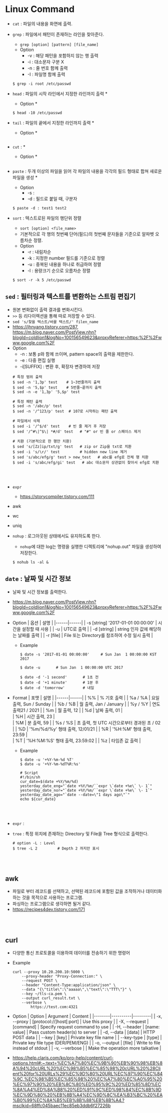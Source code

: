 # Linux Command
* ```cat``` : 파일의 내용을 화면에 출력.
    
* ```grep``` : 파일에서 패턴이 존재하는 라인을 찾아준다.
    * ```grep [option] [pattern] [file_name]```
    * Option
        * -v : 해당 패턴을 포함하지 않는 행 출력
        * -i : 대소문자 구분 X
        * -n : 줄 번호 함께 출력
        * -I : 파일명 함께 출력
   ```shell script
   $ grep -i root /etc/passwd
   ```

* ```head``` : 파일의 시작 라인에서 지정한 라인까지 출력
    * 
    * Option
        *
    ```shell script
    $ head -10 /etc/passwd
    ```
    
* ```tail``` : 파일의 끝에서 지정한 라인까지 출력
    * 
    * Option
        *
    ```shell script
    
    ```

* ```cut``` : 
    * 
    * Option
        *
    ```shell script
    
    ```

* ```paste``` : 두개 이상의 파일을 읽어 각 파일의 내용을 각각의 필드 형태로 합쳐
새로운 파일을 생성
    * 
    * Option
        * -s : 
        * -d : 필드로 붙일 때, 구분자
    ```shell script
    $ paste -d : test1 test2
    ```

* ```sort``` : 텍스트로된 파일의 행단위 정렬
    * ```sort [option] <file_name>```
    * 기본적으로 각 행의 첫번째 단어(필드)의 첫번째 문자들을 기준으로 알파벳 오름차순 정렬.
    * Option
        * -r : 내림차순
        * -k <number> : 지정한 number 필드를 기준으로 정렬
        * -u : 중복된 내용을 하나로 취급하여 정렬
        * -l : 용량크기 순으로 오름차순 정렬
    ```shell script
    $ sort -r -k 5 /etc/passwd
    ```

 ## ```sed``` : 필터링과 텍스트를 변환하는 스트림 편집기
* 원본 변화없이 출력 결과를 변화시킨다.
* ```>>``` 등 리다이렉션을 통해 따로 저장할 수 있다.
* ```sed 's/찾을 텍스트/바꿀 텍스트/' filen_name```
* https://jhnyang.tistory.com/287, https://m.blog.naver.com/PostView.nhn?blogId=coldlion1&logNo=100156549623&proxyReferer=https:%2F%2Fwww.google.com%2F
* Option
    * -n : 보통 p와 함께 쓰이며, pattern space의 출력을 제한한다.
    * -e : 다중 편집 실행
    * -i[SUFFIX] : 변환 후, 확장자 변경하여 저장
     ```shell script
     # 특정 범위 출력  
     $ sed -n '1,3p' test    # 1~3번줄까지 출력
     $ sed -n '5,$p' test    # 5번줄~끝까지 출력
     $ sed -n -e '1,3p' '5,$p' test
   
     # 특정 패턴 출력
     $ sed -n '/abc/p' test
     $ sed -n '/^123/p' test  # 107로 시작하는 패턴 출력
   
     # 파일에서 삭제
     $ sed -i '/^$/d' test    # 빈 줄 제거 후 저장
     $ sed '/^#\|^$\| *#/d' test   # "#" or 빈 줄 or 스페이스 제거
 
     # 치환 (기본적으로 한 행만 치환)
     $ sed 's/[Zz]ip/txt/g' test   # zip or Zip을 txt로 치환
     $ sed -i 's/\r/' test         # hidden new line 제거
     $ sed 's/abc/efg/g' test > new_test   # abc를 efg로 전체 행 치환
     $ sed -i 's/abc/efg/gi' test   # abc 대소문자 상관없이 찾아서 efg로 치환
     ```
</br>
</br>


* ```expr```
    * https://storycompiler.tistory.com/111
* awk
* wc
* uniq





* ```nohup``` : 로그아웃된 상태에서도 유지하도록 한다.
    * ```nohup```에 대한 log는 명령을 실행한 디렉토리에 "nohup.out" 파일을 생성하여 저장한다.
    ```
    $ nohub ls -al &
    ```

## ```date``` : 날짜 및 시간 정보
* 날짜 및 시간 정보를 출력한다.
* https://m.blog.naver.com/PostView.nhn?blogId=coldlion1&logNo=100156549623&proxyReferer=https:%2F%2Fwww.google.com%2F
* Option
    | 옵션 | 설명 |
    |------|------|
    | -s [string] '2017-01-01 00:00:00' | 시간을 설정할 때 사용 |
    | -u | UTC로 출력 |
    | -d [string] | string 인자 값에 해당하는 날짜를 출력 |
    | -r [file] | File 또는 Directory를 참조하여 수정 일시 출력 |

    * Example
        ```shell script
        $ date -s '2017-01-01 00:00:00'     # Sun Jan  1 00:00:00 KST 2017

        $ date -u       # Sun Jan  1 00:00:00 UTC 2017

        $ date -d '-1 second'       # 1초 전
        $ date -d '+1 minute'       # 1분 후
        $ date -d 'tomorrow'        # 내일
        ```

* Format
    | 포맷 | 설명 |
    |------|------|
    | %% | % 기호 출력 |
    | %a / %A | 요일 출력, Sun / Sunday |
    | %b / %B | 월 출력, Jan / January |
    | %y / %Y | 연도 출력21 / 2021 |
    | %m | 월 출력, 12 |
    | %d | 날짜 출력, 01 |   
    | %H | 시간 출력, 23 |     
    | %M | 분 출력, 59 |
    | %s / %S | 초 출력, 첫 UTC 시간으로부터 경과된 초 / 02 |
    | %D | '%m/%d/%y' 형태 출력, 12/01/21 |
    | %R | '%H:%M' 형태 출력, 23:59 |    
    | %T | '%H:%M:%S' 형태 출력, 23:59:02 |
    | %z | 타임존 값 출력 |
    
    * Example
        ```
        $ date -u '+%Y-%m-%d %T'
        $ date -u '+%Y-%m-%dT%R:%s'

        # Script
        #!/bin/sh
        cur_date=$(date +%Y/%m/%d)
        yesterday_date_eng="`date +%Y/%m/``expr \`date +%e\` \- 1`"
        yesterday_date_nor="`date +%Y/%m/``expr \`date +%e\` \- 1`"
        yesterday_date_ago="`date --date=\"1 days ago\"`"
        echo ${cur_date}
        ```
</br>
</br>


* ```expr``` : 


* ```tree``` : 특정 위치에 존재하는 Directory 및 File을 Tree 형식으로 출력한다.
    ```shell script
    # option -L : Level
    $ tree -L 2         # Depth 2 까지만 표시
    ```
</br>
</br>


## awk
* 파일로 부터 레코드를 선택하고, 선택된 레코드에 포함된 값을 조작하거나 데이터화하는 것을 목적으로 사용하는 프로그램.
* 파싱하는 프로그램으로 생각하면 될거 같다.
* https://recipes4dev.tistory.com/171

</br>
</br>


## curl
* 다양한 통신 프로토콜을 이용하여 데이터를 전송하기 위한 명령어
* Example
    ```
    curl --proxy 10.20.200.10:5000 \
        --proxy-header "Proxy-Connection:" \
        --request POST \
        --header "Content-Type:application/json" \
        --data "{\"title\":\"aaaaa\",\"text\":\"TTT\"}" \
        --key ~/tls-ca.pem \
        --output curl_result.txt \
        --verbose \
            https://test.com:4321
    ```

* Option
    | Option | Argument | Content |
    |--------|----------|---------|
    | -x, --proxy | [protocol://]host[:port] | Use this proxy |
    | -X, --request | [command] | Specify request command to use |
    | -H, --header | [name: value] | Pass custom header(s) to server |
    | -d, --data | [data] | HTTP POST data |
    | --key | [key] | Private key file name |
    | --key-type | [type] | Private key file type (DER/PEM/ENG) |
    | -o, --output | [file] | Write to file instead of stdout |
    | -v, --verbose |  | Make the operation more talkative |


* https://help.claris.com/ko/pro-help/content/curl-options.html#:~:text=%EC%A7%80%EC%9B%90%EB%90%98%EB%8A%94%20cURL%20%EC%98%B5%EC%85%98%20cURL%20%28Client%20for%20URLs%29%EC%9D%80%20URL%EC%97%90%EC%84%9C,%EC%98%B5%EC%85%98%20%EC%A7%80%EC%A0%95%20%EC%97%90%20%EB%8C%80%ED%95%9C%20%ED%85%8D%EC%8A%A4%ED%8A%B8%20%ED%91%9C%ED%98%84%EC%8B%9D%EC%9D%80%20%EB%8B%A4%EC%9D%8C%EA%B3%BC%20%EA%B0%99%EC%8A%B5%EB%8B%88%EB%8B%A4.?msclkid=68ffc045baec11ec85eb3ddb6f27226b